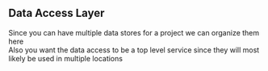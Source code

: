 ## Data Access Layer
Since you can have multiple data stores for a project we can organize them here  
Also you want the data access to be a top level service since they will most likely be used in multiple locations